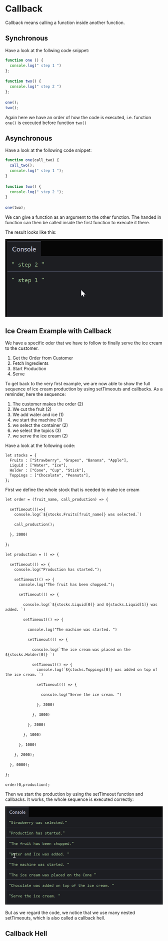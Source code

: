 # Callback #
Callback means calling a function inside another function.

## Synchronous ##
Have a look at the follwing code snippet:

```js
function one () {
  console.log(" step 1 ")
};

function two() {
  console.log(" step 2 ")
};

one();
two();
```

Again here we have an order of how the code is executed, i.e. function `one()` is executed before function `two()`

## Asynchronous ##
Have a look at the following code snippet:

```js
function one(call_two) {
  call_two();
  console.log(" step 1 ");
}

function two() {
  console.log(" step 2 ");
}

one(two);
```

We can give a function as an argument to the other function. The handed in function can then be called inside the first function to execute it there.

The result looks like this:

![Callback](images/callback.png)

## Ice Cream Example with Callback ##
We have a specific oder that we have to follow to finally serve the ice cream to the customer.

1) Get the Order from Customer
2) Fetch Ingredients
3) Start Production
4) Serve

To get back to the very first example, we are now able to show the full sequence of ice cream production by using setTimeouts and callbacks. As a reminder, here the sequence:

1. The customer makes the order (2)
2. We cut the fruit (2)
3. We add water and ice (1)
4. we start the machine (1)
5. we select the container (2)
6. we select the topics (3)
7. we serve the ice cream (2)

Have a look at the following code:

```
let stocks = {
  Fruits : ["Strawberry", "Grapes", "Banana", "Apple"],
  Liquid : ["Water", "Ice"],
  Holder : ["Cone", "Cup", "Stick"],
  Toppings : ["Chocolate", "Peanuts"],
};
```

First we define the whole stock that is needed to make ice cream

```
let order = (fruit_name, call_production) => {
  
  setTimeout(()=>{
    console.log(`${stocks.Fruits[fruit_name]} was selected.`)
    
    call_production();
    
  }, 2000)
  
};

let production = () => {
  
  setTimeout(() => {
    console.log("Production has started.");
    
    setTimeout(() => {
      console.log("The fruit has been chopped.");
      
      setTimeout(() => {
        
        console.log(`${stocks.Liquid[0]} and ${stocks.Liquid[1]} was added. `)
        
        setTimeout(() => {
          
          console.log("The machine was started. ")
          
          setTimeout(() => {
            
            console.log(`The ice cream was placed on the ${stocks.Holder[0]} `)
            
            setTimeout(() => {
              console.log(`${stocks.Toppings[0]} was added on top of the ice cream. `)
              
              setTimeout(() => {
                
                console.log("Serve the ice cream. ")
                
              }, 2000)
              
            }, 3000)
            
          }, 2000)
          
        }, 1000)
        
      }, 1000)
      
    }, 2000);
    
  }, 0000);
  
};

order(0,production);
```
Then we start the production by using the setTimeout function and callbacks. It works, the whole sequence is executed correctly:

![Sequence](images/sequence1.png)

But as we regard the code, we notice that we use many nested setTimeouts, which is also called a callback hell.

## Callback Hell ##
